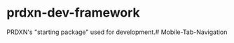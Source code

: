 prdxn-dev-framework
===================

PRDXN's "starting package" used for development.# Mobile-Tab-Navigation
